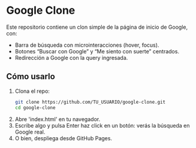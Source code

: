 # Google Clone

Este repositorio contiene un clon simple de la página de inicio de Google, con:

- Barra de búsqueda con microinteracciones (hover, focus).  
- Botones “Buscar con Google” y “Me siento con suerte” centrados.  
- Redirección a Google con la query ingresada.

## Cómo usarlo

1. Clona el repo:
   ```bash
   git clone https://github.com/TU_USUARIO/google-clone.git
   cd google-clone
2. Abre 'index.html' en tu navegador.
3. Escribe algo y pulsa Enter haz click en un botón: verás la búsqueda en Google real.
4. O bien, despliega desde GitHub Pages.
